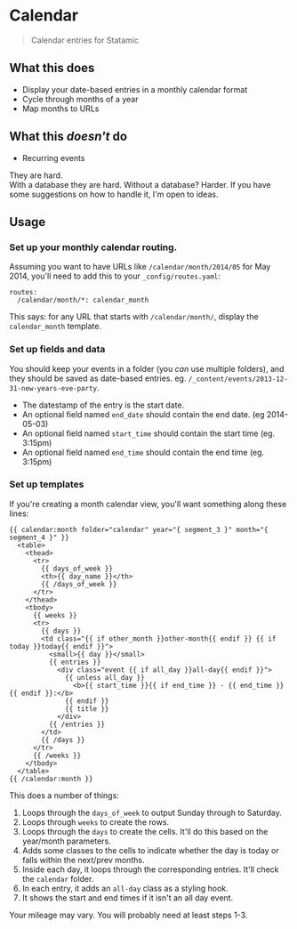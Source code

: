 # Calendar
> Calendar entries for Statamic

## What this does

* Display your date-based entries in a monthly calendar format
* Cycle through months of a year
* Map months to URLs

## What this *doesn't* do

* Recurring events

They are hard.  
With a database they are hard. Without a database? Harder.
If you have some suggestions on how to handle it, I'm open to ideas.

## Usage

### Set up your monthly calendar routing.
Assuming you want to have URLs like `/calendar/month/2014/05` for May 2014, you'll need to add this to your `_config/routes.yaml`:

~~~
routes:
  /calendar/month/*: calendar_month
~~~

This says: for any URL that starts with `/calendar/month/`, display the `calendar_month` template.

### Set up fields and data
You should keep your events in a folder (you *can* use multiple folders), and they should be saved as date-based entries. eg. `/_content/events/2013-12-31-new-years-eve-party`.

* The datestamp of the entry is the start date.
* An optional field named `end_date` should contain the end date. (eg 2014-05-03)
* An optional field named `start_time` should contain the start time (eg. 3:15pm)
* An optional field named `end_time` should contain the end time (eg. 3:15pm)

### Set up templates
If you're creating a month calendar view, you'll want something along these lines:

~~~
{{ calendar:month folder="calendar" year="{ segment_3 }" month="{ segment_4 }" }}
  <table>
    <thead>
      <tr>
        {{ days_of_week }}
        <th>{{ day_name }}</th>
        {{ /days_of_week }}
      </tr>
    </thead>
    <tbody>
      {{ weeks }}
      <tr>
        {{ days }}
        <td class="{{ if other_month }}other-month{{ endif }} {{ if today }}today{{ endif }}">
          <small>{{ day }}</small>
          {{ entries }}
            <div class="event {{ if all_day }}all-day{{ endif }}">
              {{ unless all_day }}
                <b>{{ start_time }}{{ if end_time }} - {{ end_time }}{{ endif }}:</b>
              {{ endif }}
              {{ title }}
            </div>
          {{ /entries }}
        </td>
        {{ /days }}
      </tr>
      {{ /weeks }}
    </tbody>
  </table>
{{ /calendar:month }}
~~~

This does a number of things:

1. Loops through the `days_of_week` to output Sunday through to Saturday.
2. Loops through `weeks` to create the rows.
3. Loops through the `days` to create the cells. It'll do this based on the year/month parameters.
4. Adds some classes to the cells to indicate whether the day is today or falls within the next/prev months.
5. Inside each day, it loops through the corresponding entries. It'll check the `calendar` folder.
6. In each entry, it adds an `all-day` class as a styling hook.
7. It shows the start and end times if it isn't an all day event.

Your mileage may vary. You will probably need at least steps 1-3.